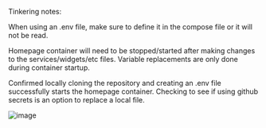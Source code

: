 Tinkering notes:

When using an .env file, make sure to define it in the compose file or it will not be read.

Homepage container will need to be stopped/started after making changes to the services/widgets/etc files. Variable replacements are only done during container startup.

Confirmed locally cloning the repository and creating an .env file successfully starts the homepage container. Checking to see if using github secrets is an option to replace a local file.

![image](https://github.com/user-attachments/assets/46aca317-f07e-4486-8e7b-f1459aa23400)
